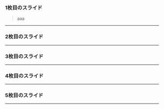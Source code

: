 ### 1枚目のスライド

>aaa

---

### 2枚目のスライド



---

### 3枚目のスライド



---

### 4枚目のスライド



---

### 5枚目のスライド


---
